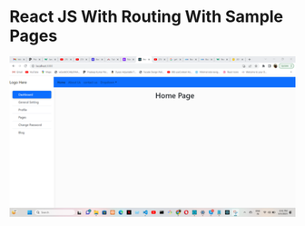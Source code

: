 # React JS With Routing With Sample Pages
![image](https://github.com/pradeep4uhere/react-router-with-pages-sample/blob/master/Screenshot%202023-06-05%20184126.png)

